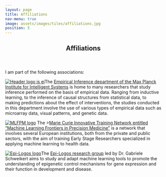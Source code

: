 ```yaml
---
layout: page
title: Affiliations
nav-menu: true
image: assets/images/tiles/affiliations.jpg
position: 5
---
```


<div id="main" class="alt">


<section id="affiliations" class="background-accent3">
    <div class="inner">
        <header class="major">
			<h1>Affiliations</h1>
		</header>
        <p>I am part of the following associations:</p>
        <p><span class="image left"><a href="https://ei.is.tuebingen.mpg.de" target="_blank"><img src="{% link assets/images/max_planck_logo.png %}" alt="Header logo is ei" /></a></span>The <a href="https://ei.is.tuebingen.mpg.de" target="_blank">Empirical Inference department of the Max Planck Institute for Intelligent Systems</a> is home to many researchers that study inference performed on the basis of empirical data. Ranging from inductive learning, to the inference of causal structures from statistical data, to making predictions about the effect of interventions, the studies conducted in this department involve the use of various types of empirical data such as microarray data, visual patterns, and genetic data. </p>
        <p><span class="image right"><a href="https://mlfpm.eu/" target="_blank"><img src="{% link assets/images/mlfpm_logo.jpg %}" alt="MLFPM logo" /></a></span> The ><a href="https://mlfpm.eu/" target="_blank">Marie Curie Innovative Training Network entitled “Machine Learning Frontiers in Precision Medicine”</a> is a network that involves several European institutions, both from the private and public sectors, with the aim of training Early Stage Researchers specialized in applying machine learning to health data. </p>
        <p><span class="image left"><a href="https://epi-logos.com/" target="_blank"><img src="{% link assets/images/epilogos_logo.png %}" alt="Epi-Logos logo" /></a></span>The <a href="https://epi-logos.com/" target="_blank">Epi-Logos research group</a> led by Dr. Gabriele Schweikert aims to study and adapt machine learning tools to promote the understanding of epigenetic control mechanisms for gene expression and their function in development and disease. </p>
    </div>
</section>

</div>
